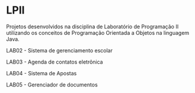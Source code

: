# LPII
Projetos desenvolvidos na disciplina de Laboratório de Programação II utilizando os conceitos de Programação Orientada a Objetos na linguagem Java.

LAB02 - Sistema de gerenciamento escolar

LAB03 - Agenda de contatos eletrônica

LAB04 - Sistema de Apostas

LAB05 - Gerenciador de documentos

